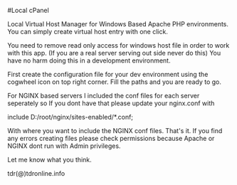 #Local cPanel

Local Virtual Host Manager for Windows Based Apache PHP environments.
You can simply create virtual host entry with one click.

You need to remove read only access for windows host file in order to work with this app. (If you are a real server serving out side never do this) You have no harm doing this in a development environment.

First create the configuration file for your dev environment using the cogwheel icon on top right corner.
Fill the paths and you are ready to go.

For NGINX based servers I included the conf files for each server seperately so If you dont have that please update your nginx.conf with

include D:/root/nginx/sites-enabled/*.conf;

With where you want to include the NGINX conf files.
That's it. If you find any errors creating files please check permissions because Apache or NGINX dont run with Admin privileges. 

Let me know what you think. 

tdr(@)tdronline.info
